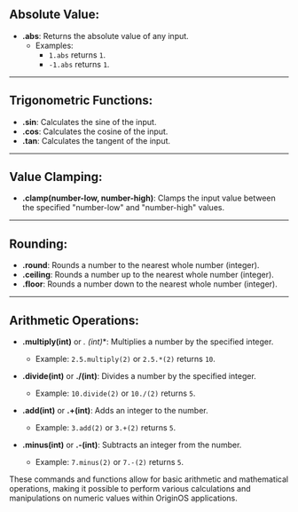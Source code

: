
## Absolute Value:

- **.abs**: Returns the absolute value of any input.
  - Examples:
    - `1.abs` returns `1`.
    - `-1.abs` returns `1`.

---

## Trigonometric Functions:

- **.sin**: Calculates the sine of the input.
- **.cos**: Calculates the cosine of the input.
- **.tan**: Calculates the tangent of the input.

---

## Value Clamping:

- **.clamp(number-low, number-high)**: Clamps the input value between the specified "number-low" and "number-high" values.

---

## Rounding:

- **.round**: Rounds a number to the nearest whole number (integer).
- **.ceiling**: Rounds a number up to the nearest whole number (integer).
- **.floor**: Rounds a number down to the nearest whole number (integer).

---

## Arithmetic Operations:

- **.multiply(int)** or **.* (int)**: Multiplies a number by the specified integer.
  - Example: `2.5.multiply(2)` or `2.5.*(2)` returns `10`.

- **.divide(int)** or **./(int)**: Divides a number by the specified integer.
  - Example: `10.divide(2)` or `10./(2)` returns `5`.

- **.add(int)** or **.+(int)**: Adds an integer to the number.
  - Example: `3.add(2)` or `3.+(2)` returns `5`.

- **.minus(int)** or **.-(int)**: Subtracts an integer from the number.
  - Example: `7.minus(2)` or `7.-(2)` returns `5`.

These commands and functions allow for basic arithmetic and mathematical operations, making it possible to perform various calculations and manipulations on numeric values within OriginOS applications.

